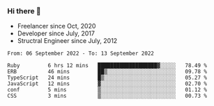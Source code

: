 ### Hi there 👋

- Freelancer since Oct, 2020
- Developer since July, 2017
- Structral Engineer since July, 2012

<!--START_SECTION:waka-->

```text
From: 06 September 2022 - To: 13 September 2022

Ruby         6 hrs 12 mins   ███████████████████▓░░░░░   78.49 %
ERB          46 mins         ██▒░░░░░░░░░░░░░░░░░░░░░░   09.78 %
TypeScript   24 mins         █▒░░░░░░░░░░░░░░░░░░░░░░░   05.27 %
JavaScript   12 mins         ▓░░░░░░░░░░░░░░░░░░░░░░░░   02.70 %
conf         5 mins          ▒░░░░░░░░░░░░░░░░░░░░░░░░   01.12 %
CSS          3 mins          ▒░░░░░░░░░░░░░░░░░░░░░░░░   00.73 %
```

<!--END_SECTION:waka-->
